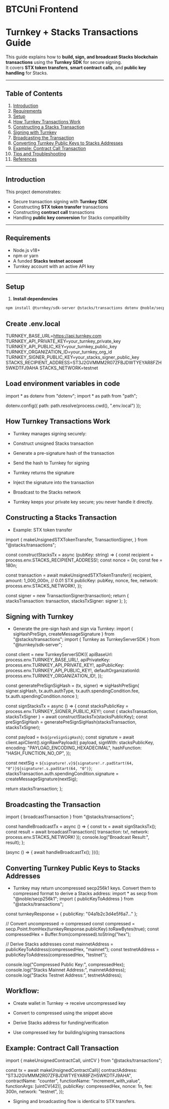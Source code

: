 # BTCUni Frontend

# Turnkey + Stacks Transactions Guide

This guide explains how to **build, sign, and broadcast Stacks blockchain transactions** using the **Turnkey SDK** for secure signing.  
It covers **STX token transfers**, **smart contract calls**, and **public key handling** for Stacks.

---

## Table of Contents

1. [Introduction](#introduction)
2. [Requirements](#requirements)
3. [Setup](#setup)
4. [How Turnkey Transactions Work](#how-turnkey-transactions-work)
5. [Constructing a Stacks Transaction](#constructing-a-stacks-transaction)
6. [Signing with Turnkey](#signing-with-turnkey)
7. [Broadcasting the Transaction](#broadcasting-the-transaction)
8. [Converting Turnkey Public Keys to Stacks Addresses](#converting-turnkey-public-keys-to-stacks-addresses)
9. [Example: Contract Call Transaction](#example-contract-call-transaction)
10. [Tips and Troubleshooting](#tips-and-troubleshooting)
11. [References](#references)

---

## Introduction

This project demonstrates:

- Secure transaction signing with **Turnkey SDK**
- Constructing **STX token transfer** transactions
- Constructing **contract call** transactions
- Handling **public key conversion** for Stacks compatibility

---

## Requirements

- Node.js v18+
- npm or yarn
- A funded **Stacks testnet account**
- Turnkey account with an active API key

---

## Setup

1. **Install dependencies**

```bash
npm install @turnkey/sdk-server @stacks/transactions dotenv @noble/secp256k1
```

## Create .env.local

TURNKEY_BASE_URL=https://api.turnkey.com
TURNKEY_API_PRIVATE_KEY=your_turnkey_private_key
TURNKEY_API_PUBLIC_KEY=your_turnkey_public_key
TURNKEY_ORGANIZATION_ID=your_turnkey_org_id
TURNKEY_SIGNER_PUBLIC_KEY=your_stacks_signer_public_key
STACKS_RECIPIENT_ADDRESS=ST3J2GVMMM2R07ZFBJDWTYEYAR8FZH5WKDTFJ9AHA
STACKS_NETWORK=testnet

## Load environment variables in code
import * as dotenv from "dotenv";
import * as path from "path";

dotenv.config({ path: path.resolve(process.cwd(), ".env.local") });

## How Turnkey Transactions Work

- Turnkey manages signing securely:

- Construct unsigned Stacks transaction

- Generate a pre-signature hash of the transaction

- Send the hash to Turnkey for signing

- Turnkey returns the signature

- Inject the signature into the transaction

- Broadcast to the Stacks network

- Turnkey keeps your private key secure; you never handle it directly.

## Constructing a Stacks Transaction

- Example: STX token transfer

import {
  makeUnsignedSTXTokenTransfer,
  TransactionSigner,
} from "@stacks/transactions";

const constructStacksTx = async (pubKey: string) => {
  const recipient = process.env.STACKS_RECIPIENT_ADDRESS!;
  const nonce = 0n;
  const fee = 180n;

  const transaction = await makeUnsignedSTXTokenTransfer({
    recipient,
    amount: 1_000_000n, // 0.01 STX
    publicKey: pubKey,
    nonce,
    fee,
    network: process.env.STACKS_NETWORK!,
  });

  const signer = new TransactionSigner(transaction);
  return { stacksTransaction: transaction, stacksTxSigner: signer };
};

## Signing with Turnkey

- Generate the pre-sign hash and sign via Turnkey:
import { sigHashPreSign, createMessageSignature } from "@stacks/transactions";
import { Turnkey as TurnkeyServerSDK } from "@turnkey/sdk-server";

const client = new TurnkeyServerSDK({
  apiBaseUrl: process.env.TURNKEY_BASE_URL!,
  apiPrivateKey: process.env.TURNKEY_API_PRIVATE_KEY!,
  apiPublicKey: process.env.TURNKEY_API_PUBLIC_KEY!,
  defaultOrganizationId: process.env.TURNKEY_ORGANIZATION_ID!,
});

const generatePreSignSigHash = (tx, signer) =>
  sigHashPreSign(
    signer.sigHash,
    tx.auth.authType,
    tx.auth.spendingCondition.fee,
    tx.auth.spendingCondition.nonce
  );

const signStacksTx = async () => {
  const stacksPublicKey = process.env.TURNKEY_SIGNER_PUBLIC_KEY!;
  const { stacksTransaction, stacksTxSigner } = await constructStacksTx(stacksPublicKey);
  const preSignSigHash = generatePreSignSigHash(stacksTransaction, stacksTxSigner);

  const payload = `0x${preSignSigHash}`;
  const signature = await client.apiClient().signRawPayload({
    payload,
    signWith: stacksPublicKey,
    encoding: "PAYLOAD_ENCODING_HEXADECIMAL",
    hashFunction: "HASH_FUNCTION_NO_OP",
  });

  const nextSig = `${signature!.v}${signature!.r.padStart(64, "0")}${signature!.s.padStart(64, "0")}`;
  stacksTransaction.auth.spendingCondition.signature = createMessageSignature(nextSig);

  return stacksTransaction;
};

## Broadcasting the Transaction
import { broadcastTransaction } from "@stacks/transactions";

const handleBroadcastTx = async () => {
  const tx = await signStacksTx();
  const result = await broadcastTransaction({ transaction: tx!, network: process.env.STACKS_NETWORK! });
  console.log("Broadcast Result:", result);
};

(async () => { await handleBroadcastTx(); })();

## Converting Turnkey Public Keys to Stacks Addresses

- Turnkey may return uncompressed secp256k1 keys. Convert them to compressed format to derive a Stacks address:
import * as secp from "@noble/secp256k1";
import { publicKeyToAddress } from "@stacks/transactions";

const turnkeyResponse = { publicKey: "04a1b2c3d4e5f6a7..." };

// Convert uncompressed → compressed
const compressed = secp.Point.fromHex(turnkeyResponse.publicKey).toRawBytes(true);
const compressedHex = Buffer.from(compressed).toString("hex");

// Derive Stacks addresses
const mainnetAddress = publicKeyToAddress(compressedHex, "mainnet");
const testnetAddress = publicKeyToAddress(compressedHex, "testnet");

console.log("Compressed Public Key:", compressedHex);
console.log("Stacks Mainnet Address:", mainnetAddress);
console.log("Stacks Testnet Address:", testnetAddress);

## Workflow:

- Create wallet in Turnkey → receive uncompressed key

- Convert to compressed using the snippet above

- Derive Stacks address for funding/verification

 - Use compressed key for building/signing transactions

## Example: Contract Call Transaction
import { makeUnsignedContractCall, uintCV } from "@stacks/transactions";

const tx = await makeUnsignedContractCall({
  contractAddress: "ST3J2GVMMM2R07ZFBJDWTYEYAR8FZH5WKDTFJ9AHA",
  contractName: "counter",
  functionName: "increment_with_value",
  functionArgs: [uintCV(42)],
  publicKey: compressedHex,
  nonce: 1n,
  fee: 300n,
  network: "testnet",
});

- Signing and broadcasting flow is identical to STX transfers.


